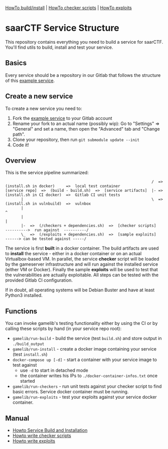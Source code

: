 [HowTo build/install](docs/howto_build_install.md) | [HowTo checker scripts](docs/howto_checkers.md) | [HowTo exploits](docs/howto_exploits.md)

saarCTF Service Structure
=========================

This repository contains everything you need to build a service for saarCTF. You'll find utils to build, install and test your service.

Basics
------
Every service should be a repository in our Gitlab that follows the structure 
of this [example service](https://github.com/MarkusBauer/saarctf-example-service).

Create a new service
--------------------
To create a new service you need to:
1. Fork the [example service](https://github.com/MarkusBauer/saarctf-example-service) to your Gitlab account
2. Rename your fork to an actual name (possibly wip): Go to "Settings" => "General" and set a name, 
   then open the "Advanced" tab and "Change path". 
3. Clone your repository, then run `git submodule update --init`
4. Code it!


Overview
--------
This is the service pipeline summarized:
```
                                                                 /  =>  (install.sh in docker)     =>  local test container
[service repo]  =>  (build - build.sh)  =>  [service artifacts]  |- =>  (install.sh in CI docker)  =>  Gitlab CI unit tests
       |                                                         \  =>  (install.sh in vulnbuild)  =>  vulnbox
       |                                                                                                   ^
       |                                                                                                   |
       |-  =>  (/checkers + dependencies.sh)  =>  [checker scripts]    ---------->  run against  ----------/
       \_  =>  (/exploits + dependencies.sh)  =>  [sample exploits]    ------> can be tested against -----/
```

The service is first **built** in a docker container. 
The build artifacts are used to **install** the service - either in a docker container or on an actual Virtualbox-based VM.
In parallel, the service **checker** script will be loaded by the gameserver infrastructure and will run against the installed service (either VM or Docker). 
Finally the sample **exploits** will be used to test that the vulnerabilities are actually exploitable. 
All steps can be tested with the provided Gitlab CI configuration. 

If in doubt, all operating systems will be Debian Buster and have at least Python3 installed.


Functions
---------
You can invoke gamelib's testing functionality either by using the CI or by calling these scripts by hand (in your service repo root):
- `gamelib/run-build` - build the service (test `build.sh`) and store output in `./build_output`
- `gamelib/run-install` - create a docker image containing your service (test `install.sh`)
- `docker-compose up [-d]` - start a container with your service image to test against
  - use `-d` to start in detached mode
  - the container writes his IPs to `./docker-container-infos.txt` once started
- `gamelib/run-checkers` - run unit tests against your checker script to find basic errors. Service docker container must be running.
- `gamelib/run-exploits` - test your exploits against your service docker container.


Manual
------
- [Howto Service Build and Installation](docs/howto_build_install.md)
- [Howto write checker scripts](docs/howto_checkers.md)
- [Howto write exploits](docs/howto_exploits.md)

